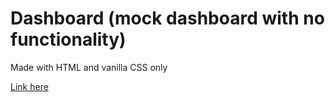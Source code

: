 # Dashboard (mock dashboard with no functionality)
Made with HTML and vanilla CSS only

[Link here](https://bigfatduck1.github.io/css-mock-dashboard/)
